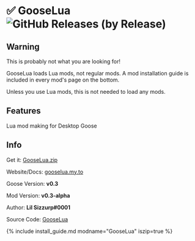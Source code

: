 # ✅ GooseLua ![GitHub Releases (by Release)](https://img.shields.io/github/downloads/lilsizzurp/gooselua/v0.3-alpha/total?logo=github)

## Warning
This is probably not what you are looking for!

GooseLua loads Lua mods, not regular mods. A mod installation guide is included in every mod's page
on the bottom.

Unless you use Lua mods, this is not needed to load any mods.

## Features

Lua mod making for Desktop Goose

## Info

Get it: [GooseLua.zip](https://github.com/GooseLua/GooseLua/releases/download/v0.3-alpha/GooseLua.zip)

Website/Docs: [gooselua.my.to](https://gooselua.my.to/)

Goose Version: **v0.3**

Mod Version: **v0.3-alpha**

Author: **Lil Sizzurp#0001**

Source Code: [GooseLua](https://github.com/GooseLua/GooseLua/)

{% include install_guide.md modname="GooseLua" iszip=true %}
